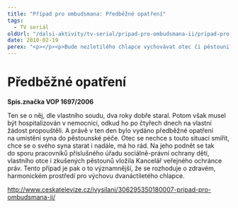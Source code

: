 ```yaml
---
title: "Případ pro ombudsmana: Předběžné opatření"
tags:
  - TV seriál
oldUrl: "/dalsi-aktivity/tv-serial/pripad-pro-ombudsmana-ii/pripad-pro-ombudsmana-predbezne-opatreni/"
date: 2010-02-19
perex: "<p></p><p>Bude nezletilého chlapce vychovávat otec či pěstouni? Když bylo Pavlovi deset let, byl se souhlasem matky svěřen do péče svého otce. </p>"
---
```


<!-- imported from the old website -->

<h1>Předběžné opatření</h1><p><b>Spis.značka VOP 1697/2006</b></p><p>Ten se o něj, dle vlastního soudu, dva roky dobře staral. Potom však musel být hospitalizován v nemocnici, odkud ho po čtyřech dnech na vlastní žádost propouštěli. A právě v ten den bylo vydáno předběžné opatření na umístění syna do pěstounské péče. Otec se nechce s touto situací smířit, chce se o svého syna starat i nadále, má ho rád. Na jeho podnět se tak do sporu pracovníků příslušného úřadu sociálně-právní ochrany dětí, vlastního otce i zkušených pěstounů vložila Kancelář veřejného ochránce práv. Tento případ je pak o to významnější, že se rozhoduje o zdravém, harmonickém prostředí pro výchovu dvanáctiletého chlapce.</p><p><a title="Otevření do nového okna" href="http://www.ceskatelevize.cz/ivysilani/306295350180007-pripad-pro-ombudsmana-ii/" target="_blank">http://www.ceskatelevize.cz/ivysilani/306295350180007-pripad-pro-ombudsmana-ii/</a> <img alt="" src="https://www.ochrance.cz/typo3/ext/od_linkdesc/icons/external.gif" class="od_linkdesc_icon_external" /></p>
